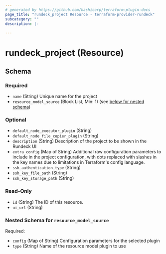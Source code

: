 ```yaml
---
# generated by https://github.com/hashicorp/terraform-plugin-docs
page_title: "rundeck_project Resource - terraform-provider-rundeck"
subcategory: ""
description: |-
  
---
```


# rundeck_project (Resource)





<!-- schema generated by tfplugindocs -->
## Schema

### Required

- `name` (String) Unique name for the project
- `resource_model_source` (Block List, Min: 1) (see [below for nested schema](#nestedblock--resource_model_source))

### Optional

- `default_node_executor_plugin` (String)
- `default_node_file_copier_plugin` (String)
- `description` (String) Description of the project to be shown in the Rundeck UI
- `extra_config` (Map of String) Additional raw configuration parameters to include in the project configuration, with dots replaced with slashes in the key names due to limitations in Terraform's config language.
- `ssh_authentication_type` (String)
- `ssh_key_file_path` (String)
- `ssh_key_storage_path` (String)

### Read-Only

- `id` (String) The ID of this resource.
- `ui_url` (String)

<a id="nestedblock--resource_model_source"></a>
### Nested Schema for `resource_model_source`

Required:

- `config` (Map of String) Configuration parameters for the selected plugin
- `type` (String) Name of the resource model plugin to use


